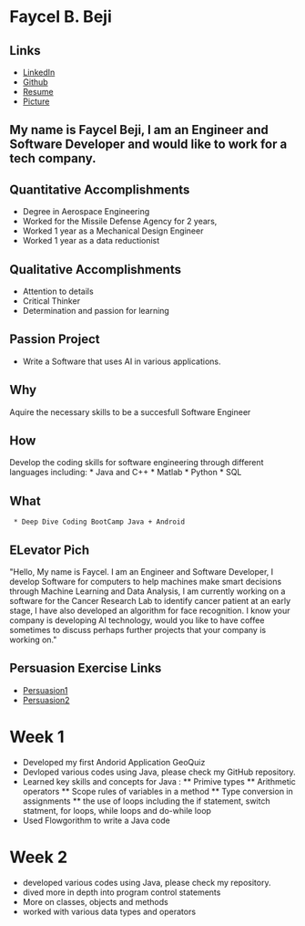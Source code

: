 # Faycel B. Beji

## Links

* [LinkedIn](https://www.linkedin.com/in/faycel-beji-22b35166/)
* [Github](https://github.com/fbeji)
* [Resume](https://github.com/fbeji/fbeji.github.io/blob/master/Resume_2018GRADU.pdf)
* [Picture](https://github.com/fbeji/fbeji.github.io/issues/1)


## My name is Faycel Beji, I am an Engineer and Software Developer and would like to work for a tech company. 

## Quantitative Accomplishments
* Degree in Aerospace Engineering
* Worked for the Missile Defense Agency for 2 years, 
* Worked 1 year as a Mechanical Design Engineer
* Worked 1 year as a data reductionist


## Qualitative Accomplishments
* Attention to details 
* Critical Thinker
* Determination and passion for learning


## Passion Project
* Write a Software that uses AI in various applications.


## Why
Aquire the necessary skills to be a succesfull Software Engineer

## How
Develop the coding skills for software engineering through different languages including:
     * Java and C++
     * Matlab
     * Python
     * SQL
## What
     * Deep Dive Coding BootCamp Java + Android 
     
## ELevator Pich

"Hello, My name is Faycel. I am an Engineer and Software Developer, I develop Software for computers to help machines make smart decisions through Machine Learning and Data Analysis, I am currently working on a software for the Cancer Research Lab to identify cancer patient at an early stage, I have also developed an algorithm for face recognition. I know your company is developing AI technology, would you like to have coffee sometimes to discuss perhaps further projects that your company is working on." 

## Persuasion Exercise Links

* [Persuasion1](https://github.com/fbeji/fbeji.github.io/issues/2)
* [Persuasion2](https://github.com/fbeji/fbeji.github.io/issues/3)




# Week 1

 * Developed my first Andorid Application GeoQuiz
 * Devloped various codes using Java, please check my GitHub repository.
 * Learned key skills and concepts for Java : 
 ** Primive types
 ** Arithmetic operators
 ** Scope rules of variables in a method
 ** Type conversion in assignments
 ** the use of loops including the if statement, switch statment, for loops, while loops and do-while loop
 * Used Flowgorithm to write a Java code
 
# Week 2 

* developed various codes using Java, please check my repository.
* dived more in depth into program control statements
* More on classes, objects and methods
* worked with various data types and operators




